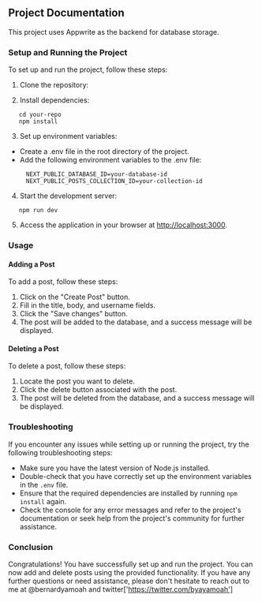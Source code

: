 ## Project Documentation
This project uses Appwrite as the backend for database storage.

### Setup and Running the Project

To set up and run the project, follow these steps:

1. Clone the repository:

2. Install dependencies:
```
   cd your-repo
   npm install
```
3. Set up environment variables:
- Create a .env file in the root directory of the project.
- Add the following environment variables to the .env file:
```
     NEXT_PUBLIC_DATABASE_ID=your-database-id
     NEXT_PUBLIC_POSTS_COLLECTION_ID=your-collection-id
```

4. Start the development server:

```
   npm run dev
   ```

5. Access the application in your browser at [http://localhost:3000](http://localhost:3000).

### Usage

#### Adding a Post

To add a post, follow these steps:

1. Click on the "Create Post" button.
2. Fill in the title, body, and username fields.
3. Click the "Save changes" button.
4. The post will be added to the database, and a success message will be displayed.

#### Deleting a Post

To delete a post, follow these steps:

1. Locate the post you want to delete.
2. Click the delete button associated with the post.
3. The post will be deleted from the database, and a success message will be displayed.

### Troubleshooting

If you encounter any issues while setting up or running the project, try the following troubleshooting steps:

- Make sure you have the latest version of Node.js installed.
- Double-check that you have correctly set up the environment variables in the `.env` file.
- Ensure that the required dependencies are installed by running `npm install` again.
- Check the console for any error messages and refer to the project's documentation or seek help from the project's community for further assistance.

### Conclusion

Congratulations! You have successfully set up and run the project. You can now add and delete posts using the provided functionality. If you have any further questions or need assistance, please don't hesitate to reach out to me at @bernardyamoah and twitter['https://twitter.com/byayamoah']